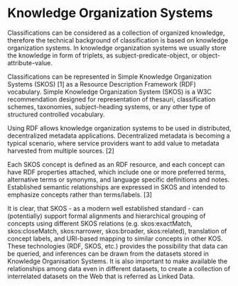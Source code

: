 # Knowledge Organization Systems
Classifications can be considered as a collection of organized knowledge, therefore the technical background of classification is based on knowledge organization systems. In knowledge organization systems we usually store the knowledge in form of triplets, as subject-predicate-object, or object-attribute-value.

Classifications can be represented in Simple Knowledge Organization
Systems (SKOS) [1] as a Resource Description Framework (RDF) vocabulary. Simple Knowledge Organization System (SKOS) is a W3C recommendation designed for representation of thesauri, classification schemes, taxonomies, subject-heading systems, or any other type of structured controlled vocabulary.

Using RDF allows knowledge organization systems to be used in distributed, decentralized metadata applications. Decentralized metadata is becoming a typical scenario, where service providers want to add value to metadata harvested from multiple sources. [2]

Each SKOS concept is defined as an RDF resource, and each concept can have RDF properties attached, which include one or more preferred terms, alternative terms or synonyms, and language specific definitions and notes. Established semantic relationships are expressed in SKOS and intended to emphasize concepts rather than terms/labels. [3]

It is clear, that SKOS - as a modern well established standard - can (potentially) support formal alignments and hierarchical grouping of concepts using different SKOS relations (e.g. skos:exactMatch, skos:closeMatch, skos:narrower, skos:broader, skos:related), translation of concept labels, and URI-based mapping to similar concepts in other KOS.
These technologies (RDF, SKOS, etc.) provides the possibility that data can be queried, and inferences can be drawn from the datasets stored in Knowledge Organisation Systems. It is also important to make available the relationships among data even in different datasets, to create a collection of interrelated datasets on the Web that is referred as Linked Data.



